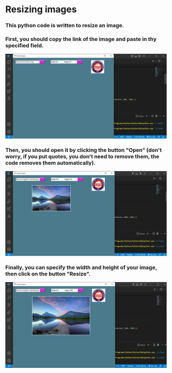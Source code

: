 # Resizing images 

### This python code is written to resize an image.

### First, you should copy the link of the image and paste in thу specified field.

![](Screenshot1.png)

### Then, you should open it by clicking the button "Open" (don't worry, if you put quotes, you don't need to remove them, the code removes them automatically).

![](Screenshot2.png)

### Finally, you can specify the width and height of your image, then click on the button "Resize".

![](Screenshot3.png)
